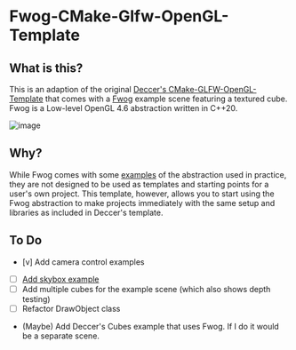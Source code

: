 # Fwog-CMake-Glfw-OpenGL-Template

## What is this?

This is an adaption of the original [Deccer's CMake-GLFW-OpenGL-Template](https://github.com/deccer/CMake-Glfw-OpenGL-Template) that comes with a [Fwog](https://github.com/JuanDiegoMontoya/Fwog) example scene featuring a textured cube. Fwog is a Low-level OpenGL 4.6 abstraction written in C++20.

![image](https://github.com/ClementineAccount/Fwog-CMake-Glfw-OpenGL-Template/assets/26779639/005458c3-6191-4b67-a511-73c698a586c9)


## Why?

While Fwog comes with some [examples](https://github.com/JuanDiegoMontoya/Fwog/tree/main/example) of the abstraction used in practice, they are not designed to be used as templates and starting points for a user's own project. This template, however, allows you to start using the Fwog abstraction to make projects immediately with the same setup and libraries as included in Deccer's template.

## To Do

- [v] Add camera control examples
- [ ]  [Add skybox example](https://github.com/ClementineAccount/Fwog-CMake-Glfw-OpenGL-Template/issues/2)
- [ ] Add multiple cubes for the example scene (which also shows depth testing)
- [ ] Refactor DrawObject class
- (Maybe) Add Deccer's Cubes example that uses Fwog. If I do it would be a separate scene.

